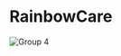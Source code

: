 # RainbowCare

![Group 4](https://github.com/Joanna-Victoria/RainbowCare/assets/78940661/ed351c57-c51c-4446-85b4-52abc16a8918)
